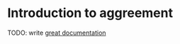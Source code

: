 # Introduction to aggreement

TODO: write [great documentation](http://jacobian.org/writing/what-to-write/)
